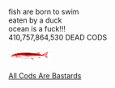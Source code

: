 fish are born to swim  
eaten by a duck  
ocean is a fuck!!!  
410,757,864,530 DEAD CODS  


![fishe](https://github.com/wastedbitch/fishy/blob/main/fish.gif)

[All Cods Are Bastards](https://fishcore.art)
<!---
wastedbitch/wastedbitch is a ✨ special ✨ repository
--->
